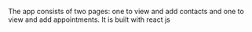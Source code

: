 The app consists of two pages: 
one to view and add contacts and one to view and add appointments.
It is built with react js

